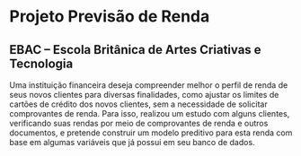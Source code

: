 <!DOCTYPE html>
<html lang="pt-br">
<head>
  <meta charset="UTF-8">
  <meta name="viewport" content="width=device-width, initial-scale=1.0">
  <title>Projeto Previsão de Renda - EBAC</title>
</head>
<body>
  <h1>Projeto Previsão de Renda</h1>
  <h2>EBAC – Escola Britânica de Artes Criativas e Tecnologia</h2>
  <p>
    Uma instituição financeira deseja compreender melhor o perfil de renda de seus novos clientes para diversas finalidades, como ajustar os limites de cartões de crédito dos novos clientes, sem a necessidade de solicitar comprovantes de renda. Para isso, realizou um estudo com alguns clientes, verificando suas rendas por meio de comprovantes de renda e outros documentos, e pretende construir um modelo preditivo para esta renda com base em algumas variáveis que já possui em seu banco de dados.
  </p>
</body>
</html>
